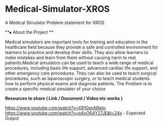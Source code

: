 # Medical-Simulator-XROS
A Medical Simulator Problem statement for XROS


**⦁ About the Project **

Medical simulators are important tools for training and education in the 
healthcare field because they provide a safe and controlled 
environment for learners to practice and develop their skills. They also 
allow learners to make mistakes and learn from them without causing 
harm to real patients.Medical simulators can be used to teach a wide 
range of medical procedures, including basic life support, advanced 
cardiac life support, and other emergency care procedures. They can 
also be used to teach surgical procedures, such as laparoscopic 
surgery, or to teach medical students how to perform physical exams 
and diagnose patients. The Problem is to create a specific medical 
simulator of your choice

**Resources to share ( Link / Document / Video etc works )**

https://www.youtube.com/watch?v=X91GeoN9elo
https://www.youtube.com/watch?v=p4vO64Y27JE&t=24s - Expected Output
